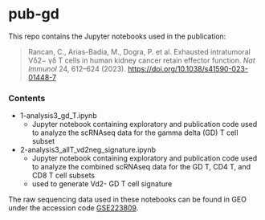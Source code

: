 # pub-gd

This repo contains the Jupyter notebooks used in the publication:

> Rancan, C., Arias-Badia, M., Dogra, P. et al. Exhausted intratumoral Vδ2− γδ T cells in human kidney cancer retain effector function. *Nat Immunol* 24, 612–624 (2023). https://doi.org/10.1038/s41590-023-01448-7

### Contents
* 1-analysis3_gd_T.ipynb
    * Jupyter notebook containing exploratory and publication code used to analyze the scRNAseq data for the gamma delta (GD) T cell subset
* 2-analysis3_allT_vd2neg_signature.ipynb
    * Jupyter notebook containing exploratory and publication code used to analyze the combined scRNAseq data for the GD T, CD4 T, and CD8 T cell subsets
    * used to generate Vd2- GD T cell signature
    
The raw sequencing data used in these notebooks can be found in GEO under the accession code [GSE223809](https://www.ncbi.nlm.nih.gov/geo/query/acc.cgi?acc=GSE223809).
